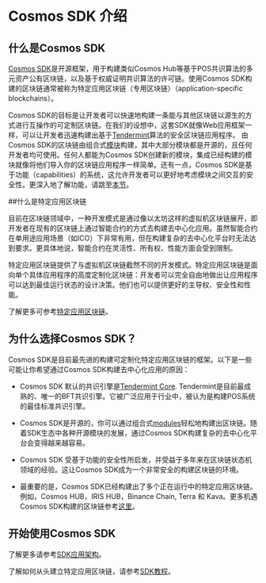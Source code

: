 # Cosmos SDK 介绍

## 什么是Cosmos SDK

[Cosmos SDK](https://github.com/KiraCore/cosmos-sdk)是开源框架，用于构建类似Cosmos Hub等基于POS共识算法的多元资产公有区块链，以及基于权威证明共识算法的许可链。使用Cosmos SDK构建的区块链通常被称为特定应用区块链（专用区块链）（application-specific blockchains）。

Cosmos SDK的目标是让开发者可以快速地构建一条能与其他区块链以源生的方式进行互操作的可定制区块链。在我们的设想中，这套SDK就像Web应用框架一样，可以让开发者迅速构建出基于[Tendermint](https://github.com/tendermint/tendermint)算法的安全区块链应用程序。 由Cosmos SDK的区块链由组合式[模块](https://docs.cosmos.network/master/building-modules/intro.html)构建，其中大部分模块都是开源的，且任何开发者均可使用。任何人都能为Cosmos SDK创建新的模块，集成已经构建的模块就像将他们导入你的区块链应用程序一样简单。还有一点，Cosmos SDK是基于功能（capabilities）的系统，这允许开发者可以更好地考虑模块之间交互的安全性。更深入地了解功能，请跳至[本节](https://docs.cosmos.network/master/core/ocap.html)。

##什么是特定应用区块链

目前在区块链领域中，一种开发模式是通过像以太坊这样的虚拟机区块链展开，即开发者在现有的区块链上通过智能合约的方式去构建去中心化应用。虽然智能合约在单用途应用场景（如ICO）下非常有用，但在构建复杂的去中心化平台时无法达到要求。更具体地说，智能合约在灵活性、所有权、性能方面会受到限制。

特定应用区块链提供了与虚拟机区块链截然不同的开发模式。特定应用区块链是面向单个具体应用程序的高度定制化区块链：开发者可以完全自由地做出让应用程序可以达到最佳运行状态的设计决策。他们也可以提供更好的主导权、安全性和性能。

了解更多可参考[特定应用区块链](https://docs.cosmos.network/master/intro/why-app-specific.html)。

## 为什么选择Cosmos SDK？

Cosmos SDK是目前最先进的构建可定制化特定应用区块链的框架。以下是一些可能让你希望通过Cosmos SDK构建去中心化应用的原因：

- Cosmos SDK 默认的共识引擎是[Tendermint Core](https://github.com/tendermint/tendermint). Tendermint是目前最成熟的、唯一的BFT共识引擎。它被广泛应用于行业中，被认为是构建POS系统的最佳标准共识引擎。

- Cosmos SDK是开源的，你可以通过组合式[modules](https://docs.cosmos.network/master/x/)轻松地构建出区块链。随着SDK生态中各种开源模块的发展，通过Cosmos SDK构建复杂的去中心化平台会变得越来越容易。

- Cosmos SDK 受基于功能的安全性所启发，并受益于多年来在区块链状态机领域的经验。这让Cosmos SDK成为一个非常安全的构建区块链的环境。

- 最重要的是，Cosmos SDK已经构建出了多个正在运行中的特定应用区块链。例如，Cosmos HUB，IRIS HUB，Binance Chain, Terra 和 Kava。更多机遇Cosmos SDK构建的区块链参考[这里](https://cosmos.network/ecosystem)。

## 开始使用Cosmos SDK

了解更多请参考[SDK应用架构](https://docs.cosmos.network/master/intro/sdk-app-architecture.html)。

了解如何从头建立特定应用区块链，请参考[SDK教程](https://cosmos.network/docs/tutorial)。